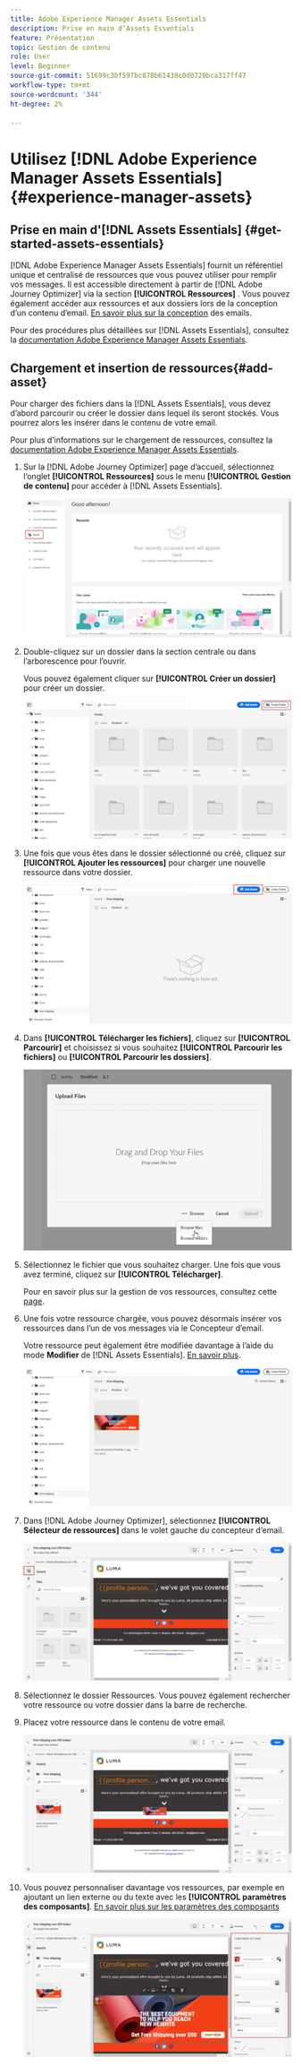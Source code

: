 ```yaml
---
title: Adobe Experience Manager Assets Essentials
description: Prise en main d’Assets Essentials
feature: Présentation
topic: Gestion de contenu
role: User
level: Beginner
source-git-commit: 51699c3bf597bc878b61438c0d0720bca317ff47
workflow-type: tm+mt
source-wordcount: '344'
ht-degree: 2%

---
```


# Utilisez [!DNL Adobe Experience Manager Assets Essentials] {#experience-manager-assets}

## Prise en main d&#39;[!DNL Assets Essentials]  {#get-started-assets-essentials}

[!DNL Adobe Experience Manager Assets Essentials] fournit un référentiel unique et centralisé de ressources que vous pouvez utiliser pour remplir vos messages. Il est accessible directement à partir de [!DNL Adobe Journey Optimizer] via la section **[!UICONTROL Ressources]** . Vous pouvez également accéder aux ressources et aux dossiers lors de la conception d’un contenu d’email. [En savoir plus sur la conception](design-emails.md) des emails.

Pour des procédures plus détaillées sur [!DNL Assets Essentials], consultez la [documentation Adobe Experience Manager Assets Essentials](https://experienceleague.adobe.com/docs/experience-manager-assets-essentials/help/introduction.html).

## Chargement et insertion de ressources{#add-asset}

Pour charger des fichiers dans la [!DNL Assets Essentials], vous devez d’abord parcourir ou créer le dossier dans lequel ils seront stockés. Vous pourrez alors les insérer dans le contenu de votre email.

Pour plus d’informations sur le chargement de ressources, consultez la [documentation Adobe Experience Manager Assets Essentials](https://experienceleague.adobe.com/docs/experience-manager-assets-essentials/help/add-delete.html).

1. Sur la [!DNL Adobe Journey Optimizer] page d’accueil, sélectionnez l’onglet **[!UICONTROL Ressources]** sous le menu **[!UICONTROL Gestion de contenu]** pour accéder à [!DNL Assets Essentials].

   ![](assets/media_library_1.png)

1. Double-cliquez sur un dossier dans la section centrale ou dans l’arborescence pour l’ouvrir.

   Vous pouvez également cliquer sur **[!UICONTROL Créer un dossier]** pour créer un dossier.

   ![](assets/media_library_8.png)

1. Une fois que vous êtes dans le dossier sélectionné ou créé, cliquez sur **[!UICONTROL Ajouter les ressources]** pour charger une nouvelle ressource dans votre dossier.

   ![](assets/media_library_2.png)

1. Dans **[!UICONTROL Télécharger les fichiers]**, cliquez sur **[!UICONTROL Parcourir]** et choisissez si vous souhaitez **[!UICONTROL Parcourir les fichiers]** ou **[!UICONTROL Parcourir les dossiers]**.

   ![](assets/media_library_3.png)

1. Sélectionnez le fichier que vous souhaitez charger. Une fois que vous avez terminé, cliquez sur **[!UICONTROL Télécharger]**.

   Pour en savoir plus sur la gestion de vos ressources, consultez cette [page](https://experienceleague.adobe.com/docs/experience-manager-assets-essentials/help/manage-organize.html?lang=en).

1. Une fois votre ressource chargée, vous pouvez désormais insérer vos ressources dans l’un de vos messages via le Concepteur d’email.

   Votre ressource peut également être modifiée davantage à l’aide du mode **Modifier** de [!DNL Assets Essentials]. [En savoir plus](https://experienceleague.adobe.com/docs/experience-manager-assets-essentials/help/edit-images.html).

   ![](assets/media_library_12.png)

1. Dans [!DNL Adobe Journey Optimizer], sélectionnez **[!UICONTROL Sélecteur de ressources]** dans le volet gauche du concepteur d’email.

   ![](assets/media_library_5.png)

1. Sélectionnez le dossier Ressources. Vous pouvez également rechercher votre ressource ou votre dossier dans la barre de recherche.

1. Placez votre ressource dans le contenu de votre email.

   ![](assets/media_library_6.png)

1. Vous pouvez personnaliser davantage vos ressources, par exemple en ajoutant un lien externe ou du texte avec les **[!UICONTROL paramètres des composants]**. [En savoir plus sur les paramètres des composants](content-components.md)

   ![](assets/media_library_13.png)
